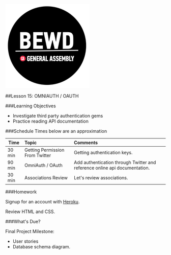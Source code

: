 ![BEWD_Logo](../assets/BEWD_Logo.png)


##Lesson 15: OMNIAUTH / OAUTH

	
###Learning Objectives

*	Investigate third party authentication gems
*	Practice reading API documentation


###Schedule
Times below are an approximation


| Time        | Topic| Comments |
| ------------- |:-------------|:-------------------|
| 30 min | Getting Permission From Twitter | Getting authentication keys.| 
| 90 min | OmniAuth / OAuth | Add authentication through Twitter and reference online api documentation. | 
| 30 min | Associations Review | Let's review associations.| 


###Homework

Signup for an account with [Heroku](https://www.heroku.com/).

Review HTML and CSS.

###What's Due? 

Final Project Milestone: 

*	User stories
*	Database schema diagram.